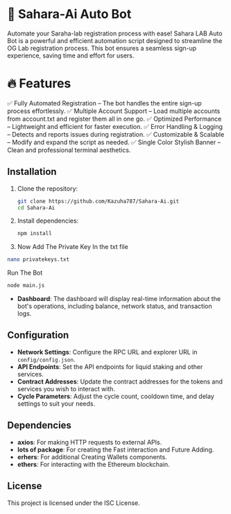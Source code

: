 # 🚀 Sahara-Ai Auto Bot

Automate your Saraha-lab registration process with ease!
Sahara LAB Auto Bot is a powerful and efficient automation script designed to streamline the OG Lab registration process. This bot ensures a seamless sign-up experience, saving time and effort for users.


# 🔥 Features

✅ Fully Automated Registration – The bot handles the entire sign-up process effortlessly.
✅ Multiple Account Support – Load multiple accounts from account.txt and register them all in one go.
✅ Optimized Performance – Lightweight and efficient for faster execution.
✅ Error Handling & Logging – Detects and reports issues during registration.
✅ Customizable & Scalable – Modify and expand the script as needed.
✅ Single Color Stylish Banner – Clean and professional terminal aesthetics.

## Installation

1. Clone the repository:

   ```bash
   git clone https://github.com/Kazuha787/Sahara-Ai.git
   cd Sahara-Ai
   ```

2. Install dependencies:

   ```bash
   npm install
   ```
3. Now Add The Private Key In the txt file
```sh
nano privatekeys.txt
```
Run The Bot 
```sh
node main.js
```
- **Dashboard**: The dashboard will display real-time information about the bot's operations, including balance, network status, and transaction logs.

## Configuration

- **Network Settings**: Configure the RPC URL and explorer URL in `config/config.json`.
- **API Endpoints**: Set the API endpoints for liquid staking and other services.
- **Contract Addresses**: Update the contract addresses for the tokens and services you wish to interact with.
- **Cycle Parameters**: Adjust the cycle count, cooldown time, and delay settings to suit your needs.

## Dependencies

- **axios**: For making HTTP requests to external APIs.
- **lots of package**: For creating the  Fast interaction and Future Adding.
- **erhers**: For additional Creating Wallets components.
- **ethers**: For interacting with the Ethereum blockchain.

## License

This project is licensed under the ISC License.
